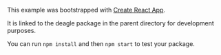 This example was bootstrapped with [Create React App](https://github.com/facebook/create-react-app).

It is linked to the deagle package in the parent directory for development purposes.

You can run `npm install` and then `npm start` to test your package.
